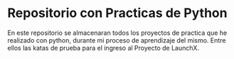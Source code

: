 # Repositorio con Practicas de Python

En este repositorio se almacenaran todos los proyectos de practica que he realizado con python,
durante mi proceso de aprendizaje del mismo. Entre ellos las katas de prueba para el ingreso al Proyecto de LaunchX.
